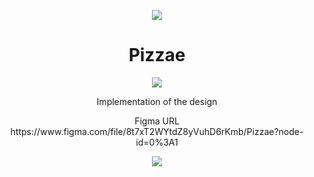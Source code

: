 <p align="center"> <img src="https://user-images.githubusercontent.com/69595691/168377788-e006387e-6546-4bb8-bef3-068ef929c4fd.png" /></p>
<h1  align="center"> Pizzae </h1>
<p align="center"> <img src="https://user-images.githubusercontent.com/69595691/168380373-52e8a352-700f-447f-a78d-1c9f3f65376f.png" /></p>

<p align="center">Implementation of the design</p>
<p align="center">Figma URL https://www.figma.com/file/8t7xT2WYtdZ8yVuhD6rKmb/Pizzae?node-id=0%3A1</p>
<p align="center"> <img src="https://user-images.githubusercontent.com/69595691/167866730-6bec4900-2735-42e2-8e85-3d5b16c8e1b5.png" /></p>
